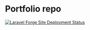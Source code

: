 # Portfolio repo

[![Laravel Forge Site Deployment Status](https://img.shields.io/endpoint?url=https%3A%2F%2Fforge.laravel.com%2Fsite-badges%2F17a4b182-8a95-4823-a401-18364ec4a97b%3Fdate%3D1%26commit%3D1&style=for-the-badge)](https://forge.laravel.com/servers/774000/sites/2298839)
